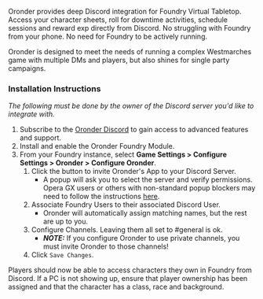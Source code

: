Oronder provides deep Discord integration for Foundry Virtual Tabletop. Access your character sheets, roll for
downtime activities, schedule sessions and reward exp directly from Discord. No struggling with Foundry from your phone.
No need for Foundry to be actively running.

Oronder is designed to meet the needs of running a complex Westmarches game with multiple DMs and players,
but also shines for single party campaigns.

### Installation Instructions

_The following must be done by the owner of the Discord server you'd like to integrate with._

1. Subscribe to the [Oronder Discord](https://discord.gg/27npDAXaCA) to gain access to advanced features and support.
2. Install and enable the Oronder Foundry Module.
3. From your Foundry instance, select **Game Settings > Configure Settings > Oronder > Configure Oronder**.
    1. Click the button to invite Oronder's App to your Discord Server.
        - A popup will ask you to select the server and verify permissions.
          Opera GX users or others with non-standard popup blockers may need to follow the instructions
          [here](https://discord.com/channels/860520082697617468/1144855605308301362/1221743284100272168).
    2. Associate Foundry Users to their associated Discord User.
        - Oronder will automatically assign matching names, but the rest are up to you.
    3. Configure Channels. Leaving them all set to #general is ok.
        - **_NOTE:_** If you configure Oronder to use private channels, you must invite Oronder to those channels!
    4. Click `Save Changes`.

Players should now be able to access characters they own in Foundry from Discord.
If a PC is not showing up, ensure that player ownership has been assigned and that the character has a class, race and
background.
